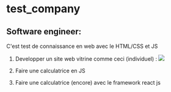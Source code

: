 # test_company

## Software engineer:

C'est test de connaissance en web avec le HTML/CSS et JS

1. Developper un site web vitrine comme ceci (individuel) : 
![](https://github.com/TeraTra/test_company/blob/main/defi.png)

2. Faire une calculatrice en JS

3. Faire une calculatrice (encore) avec le framework react js 

